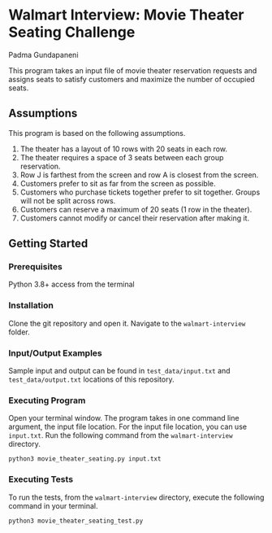 # Walmart Interview: Movie Theater Seating Challenge
Padma Gundapaneni

This program takes an input file of movie theater reservation requests and assigns seats to satisfy customers and maximize the number of occupied seats.

## Assumptions
This program is based on the following assumptions.
1. The theater has a layout of 10 rows with 20 seats in each row.
2. The theater requires a space of 3 seats between each group reservation.
3. Row J is farthest from the screen and row A is closest from the screen.
4. Customers prefer to sit as far from the screen as possible.
5. Customers who purchase tickets together prefer to sit together. Groups will not be split across rows.
6. Customers can reserve a maximum of 20 seats (1 row in the theater).
7. Customers cannot modify or cancel their reservation after making it.

## Getting Started
### Prerequisites
Python 3.8+ access from the terminal

### Installation
Clone the git repository and open it. Navigate to the `walmart-interview` folder.

### Input/Output Examples
Sample input and output can be found in ```test_data/input.txt``` and ```test_data/output.txt``` locations of this repository.

### Executing Program
Open your terminal window. The program takes in one command line argument, the input file location. For the input file location, you can use ```input.txt```. Run the following command from the `walmart-interview` directory.

```python3 movie_theater_seating.py input.txt```

### Executing Tests
To run the tests, from the `walmart-interview` directory, execute the following command in your terminal.

```python3 movie_theater_seating_test.py  ```
